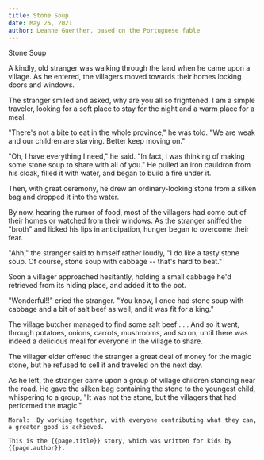 ```yaml
---
title: Stone Soup
date: May 25, 2021
author: Leanne Guenther, based on the Portuguese fable
---
```


Stone Soup

A kindly, old stranger was walking through the land when he came upon a village.  As he entered, the villagers moved towards their homes locking doors and windows.

The stranger smiled and asked, why are you all so frightened. I am a simple traveler, looking for a soft place to stay for the night and a warm place for a meal.

"There's not a bite to eat in the whole province," he was told. "We are weak and our children are starving. Better keep moving on."

"Oh, I have everything I need," he said. "In fact, I was thinking of making some stone soup to share with all of you." He pulled an iron cauldron from his cloak, filled it with water, and began to build a fire under it.

Then, with great ceremony, he drew an ordinary-looking stone from a silken bag and dropped it into the water.

By now, hearing the rumor of food, most of the villagers had come out of their homes or watched from their windows.  As the stranger sniffed the "broth" and licked his lips in anticipation, hunger began to overcome their fear.

"Ahh," the stranger said to himself rather loudly, "I do like a tasty stone soup.  Of course, stone soup with cabbage -- that's hard to beat."

Soon a villager approached hesitantly, holding a small cabbage he'd retrieved from its hiding place, and added it to the pot.

"Wonderful!!" cried the stranger. "You know, I once had stone soup with cabbage and a bit of salt beef as well, and it was fit for a king."

The village butcher managed to find some salt beef . . .  And so it went, through potatoes, onions, carrots, mushrooms, and so on, until there was indeed a delicious meal for everyone in the village to share.

The villager elder offered the stranger a great deal of money for the magic stone, but he refused to sell it and traveled on the next day.

As he left, the stranger came upon a group of village children standing near the road. He gave the silken bag containing the stone to the youngest child, whispering to a group, "It was not the stone, but the villagers that had performed the magic."

    Moral:  By working together, with everyone contributing what they can, a greater good is achieved.

    This is the {{page.title}} story, which was written for kids by {{page.author}}.
